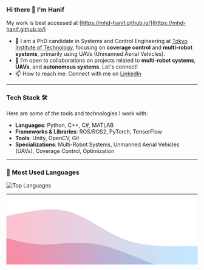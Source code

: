 ### Hi there 👋 I'm Hanif

My work is best accessed at [https://mhd-hanif.github.io/](https://mhd-hanif.github.io/)

- 🔭 I am a PhD candidate in Systems and Control Engineering at [Tokyo Institute of Technology](https://www.titech.ac.jp/), focusing on **coverage control** and **multi-robot systems**, primarily using UAVs (Unmanned Aerial Vehicles).
- 🤝 I’m open to collaborations on projects related to **multi-robot systems**, **UAVs**, and **autonomous systems**. Let's connect!
- 📫 How to reach me: Connect with me on [LinkedIn](https://www.linkedin.com/in/muhammad-hanif-6189b0157/)

---

### Tech Stack 🛠️

Here are some of the tools and technologies I work with:

- **Languages**: Python, C++, C#, MATLAB
- **Frameworks & Libraries**: ROS/ROS2, PyTorch, TensorFlow
- **Tools**: Unity, OpenCV, Git
- **Specializations**: Multi-Robot Systems, Unmanned Aerial Vehicles (UAVs), Coverage Control, Optimization

---

### 🔧 Most Used Languages
![Top Languages](https://github-readme-stats.vercel.app/api/top-langs/?username=mhd-hanif&layout=compact&theme=radical)

---

<!-- 
### Featured Projects
Here are some highlights of my work:

- **[Efficient Angle-Aware Coverage Control](https://github.com/mhd-hanif/efficient-angle-aware-coverage-control)**: Research on improving 3D map reconstruction using drone networks with real-time feedback.
- **[Rice Panicle Detection](https://github.com/mhd-hanif/rice-panicle-detection)**: Deep learning-based instance segmentation for agricultural applications.
- **[Ice Hockey Simulator](https://github.com/mhd-hanif/ice-hockey-simulator)**: A Python-based 2D simulator for training drills and visualizations.

---
-->

<!--
Feel free to explore my repositories, fork and contribute, or reach out for collaboration! 🚀
-->

![Muhammad Hanif](./wave-footer.svg)
